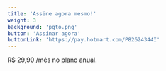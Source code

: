 ```yaml
---
title: 'Assine agora mesmo!'
weight: 3
background: 'pgto.png'
button: 'Assinar agora'
buttonLink: 'https://pay.hotmart.com/P82624344I'
---
```


R$ 29,90 /mês no plano anual.
